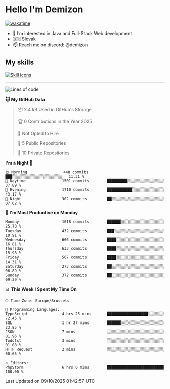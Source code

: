# Hello I'm Demizon
[![wakatime](https://wakatime.com/badge/user/6ad1949f-d6d7-44f9-9eee-c35e54cc499b.svg)](https://wakatime.com/@6ad1949f-d6d7-44f9-9eee-c35e54cc499b)
- 👀 I’m interested in Java and Full-Stack Web development
- 🇸🇰 Slovak
- 📫 Reach me on discord: @demizon

## My skills
[![Skill icons](https://skillicons.dev/icons?i=java,js,ts,html,css,react,nextjs,tailwind,supabase,py,git,docker,linux,mysql,postgres,mongo&theme=dark)](https://github.com/Demizon3433)

---

<!--START_SECTION:waka-->
![Lines of code](https://img.shields.io/badge/From%20Hello%20World%20I%27ve%20Written-1.4%20million%20lines%20of%20code-blue)

**🐱 My GitHub Data** 

> 📦 2.4 kB Used in GitHub's Storage 
 > 
> 🏆 0 Contributions in the Year 2025
 > 
> 🚫 Not Opted to Hire
 > 
> 📜 5 Public Repositories 
 > 
> 🔑 10 Private Repositories 
 > 
**I'm a Night 🦉** 

```text
🌞 Morning                448 commits         ███░░░░░░░░░░░░░░░░░░░░░░   11.31 % 
🌆 Daytime                1501 commits        █████████░░░░░░░░░░░░░░░░   37.89 % 
🌃 Evening                1710 commits        ███████████░░░░░░░░░░░░░░   43.17 % 
🌙 Night                  302 commits         ██░░░░░░░░░░░░░░░░░░░░░░░   07.62 % 
```
📅 **I'm Most Productive on Monday** 

```text
Monday                   1018 commits        ██████░░░░░░░░░░░░░░░░░░░   25.70 % 
Tuesday                  432 commits         ███░░░░░░░░░░░░░░░░░░░░░░   10.91 % 
Wednesday                666 commits         ████░░░░░░░░░░░░░░░░░░░░░   16.81 % 
Thursday                 633 commits         ████░░░░░░░░░░░░░░░░░░░░░   15.98 % 
Friday                   567 commits         ████░░░░░░░░░░░░░░░░░░░░░   14.31 % 
Saturday                 273 commits         ██░░░░░░░░░░░░░░░░░░░░░░░   06.89 % 
Sunday                   372 commits         ██░░░░░░░░░░░░░░░░░░░░░░░   09.39 % 
```


📊 **This Week I Spent My Time On** 

```text
🕑︎ Time Zone: Europe/Brussels

💬 Programming Languages: 
TypeScript               4 hrs 25 mins       ██████████████████░░░░░░░   72.45 % 
SQL                      1 hr 27 mins        ██████░░░░░░░░░░░░░░░░░░░   23.85 % 
JSON                     7 mins              ░░░░░░░░░░░░░░░░░░░░░░░░░   01.96 % 
Todotxt                  3 mins              ░░░░░░░░░░░░░░░░░░░░░░░░░   01.08 % 
HTTP Request             2 mins              ░░░░░░░░░░░░░░░░░░░░░░░░░   00.65 % 

🔥 Editors: 
PhpStorm                 6 hrs 6 mins        █████████████████████████   100.00 % 
```


 Last Updated on 09/10/2025 01:42:57 UTC
<!--END_SECTION:waka-->
